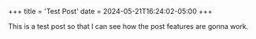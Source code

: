 +++
title = 'Test Post'
date = 2024-05-21T16:24:02-05:00
+++

This is a test post so that I can see how the post features are gonna work.
